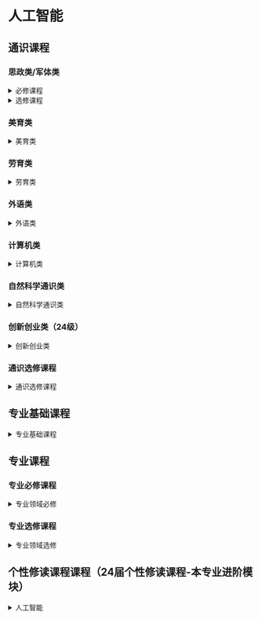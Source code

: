 # 人工智能

## 通识课程

### 思政类/军体类

<details>
<summary>必修课程</summary>

<a><p style="font-size:16px;color:grey">形势与政策I</p ></a >

<a><p style="font-size:16px;color:grey">思想道德与法治</p ></a >

<a><p style="font-size:16px;color:grey">中国近现代史纲要</p ></a >

<a><p style="font-size:16px;color:grey">马克思主义基本原理</p ></a >

<a><p style="font-size:16px;color:grey">毛泽东思想和中国特色社会主义理论体系概论</p ></a >

<a><p style="font-size:16px;color:grey">习近平新时代中国特色社会主义思想概论</p ></a >

<a><p style="font-size:16px;color:grey">形势与政策II</p ></a >


</details>


<details>
<summary>选修课程</summary>

<a><p style="font-size:16px;color:grey">中国改革开放史</p ></a >

<a><p style="font-size:16px;color:grey">新中国史</p ></a >

<a><p style="font-size:16px;color:grey">中国共产党历史</p ></a >

<a><p style="font-size:16px;color:grey">社会主义发展史</p ></a >
</details>

### 美育类

<details>
<summary>美育类</summary>
<p style="font-size:16px;color:grey">完善中...欢迎你的投稿</p >
</details>

### 劳育类

<details>
<summary>劳育类</summary>
<p style="font-size:16px;color:grey">完善中...欢迎你的投稿</p >
</details>

### 外语类

<details>
<summary>外语类</summary>

<a><p style="font-size:16px;color:grey">大学英语III</p ></a >

<a><p style="font-size:16px;color:grey">大学英语IV</p ></a >

<a><p style="font-size:16px;color:grey">英语水平测试</p ></a >

</details>

### 计算机类

<details>
<summary>计算机类</summary>

<a><p style="font-size:16px;color:grey">C程序设计基础及实验</p ></a >


</details>


### 自然科学通识类

<details>
<summary>自然科学通识类</summary>

<a><p style="font-size:16px;color:grey">微积分（甲）Ⅰ</p ></a >

<a><p style="font-size:16px;color:grey">线性代数（甲）</p ></a >

<a><p style="font-size:16px;color:grey">微积分（甲）Ⅱ</p ></a >


<a><p style="font-size:16px;color:grey">大学物理（乙）Ⅰ</p ></a >


<a><p style="font-size:16px;color:grey">大学物理（乙）Ⅱ</p ></a >

<a><p style="font-size:16px;color:grey">大学物理实验</p ></a >

</details>

### 创新创业类（24级）

<details>
<summary>创新创业类</summary>

<a><p style="font-size:16px;color:grey">创业基础</p ></a >

<a><p style="font-size:16px;color:grey">创业启程</p ></a >

<a><p style="font-size:16px;color:grey">创业实践：从0到1</p ></a >

<a><p style="font-size:16px;color:grey">大学生KAB创业基础</p ></a >

<a><p style="font-size:16px;color:grey">职业生涯规划</p ></a >

<a><p style="font-size:16px;color:grey">创新创业实践启蒙</p ></a >

</details>

### 通识选修课程

<details>
<summary>通识选修课程</summary>
<p style="font-size:16px;color:grey">完善中...欢迎你的投稿</p >
</details>

## 专业基础课程

<details>
<summary>专业基础课程</summary>

<a><p style="font-size:16px;color:grey">离散数学及其应用</p ></a >

<a><p style="font-size:16px;color:grey">概率论与数理统计</p ></a >

<a><p style="font-size:16px;color:grey">数据结构基础</p ></a >

<a><p style="font-size:16px;color:grey">面向对象程序设计</p ></a >

</details>

## 专业课程

### 专业必修课程

<details>
<summary>专业领域必修</summary>

<a><p style="font-size:16px;color:grey">计算机系统Ⅰ</p ></a >

<a><p style="font-size:16px;color:grey">高级数据结构与算法分析</p ></a >

<a><p style="font-size:16px;color:grey">计算机系统Ⅱ</p ></a >

<a><p style="font-size:16px;color:grey">人工智能引论</p ></a >

<a><p style="font-size:16px;color:grey">因果推理</p ></a >

<a><p style="font-size:16px;color:grey">深度学习导论</p ></a >

<a><p style="font-size:16px;color:grey">人工智能芯片与系统</p ></a >

<a><p style="font-size:16px;color:grey">计算机视觉导论</p ></a >

<a><p style="font-size:16px;color:grey">自然语言处理</p ></a >
</details>


### 专业选修课程

<details>
<summary>专业领域选修</summary>

<a><p style="font-size:16px;color:grey">计算机系统III</p ></a >

<a><p style="font-size:16px;color:grey">计算机网络</p ></a >

<a><p style="font-size:16px;color:grey">数据库系统</p ></a >

<a><p style="font-size:16px;color:grey">人工智能逻辑</p ></a >

<a><p style="font-size:16px;color:grey">数据可视化导论</p ></a >

<a><p style="font-size:16px;color:grey">智能产品设计</p ></a >

<a><p style="font-size:16px;color:grey">大模型基础</p ></a >

<a><p style="font-size:16px;color:grey">理论计算机科学引导</p ></a >

<a><p style="font-size:16px;color:grey">算法设计与分析</p ></a >

<a><p style="font-size:16px;color:grey">信息与交互设计技术</p ></a >

<a><p style="font-size:16px;color:grey">脑启发人工智能导论</p ></a >

<a><p style="font-size:16px;color:grey">数据挖掘导论</p ></a >

<a><p style="font-size:16px;color:grey">并行算法</p ></a >

<a><p style="font-size:16px;color:grey">技术沟通</p ></a >

<a><p style="font-size:16px;color:grey">社交网络安全与隐私</p ></a >
</details>

## 个性修读课程课程（24届个性修读课程-本专业进阶模块）

<details>
<summary>人工智能</summary>

<a><p style="font-size:16px;color:grey">优化基本理论和方法</p ></a >

<a><p style="font-size:16px;color:grey">高级机器学习</p >III</a >

<a><p style="font-size:16px;color:grey">图数据挖掘与表征学习</p ></a >

<a><p style="font-size:16px;color:grey">认知神经科学导论</p ></a >

<a><p style="font-size:16px;color:grey">人工智能伦理与安全</p ></a >

<a><p style="font-size:16px;color:grey">具身智能与机器人技术导论</p ></a >

<a><p style="font-size:16px;color:grey">自主智能系统与自动驾驶教学</p ></a >

<a><p style="font-size:16px;color:grey">面向科学研究的人工智能</p ></a >


</details>


